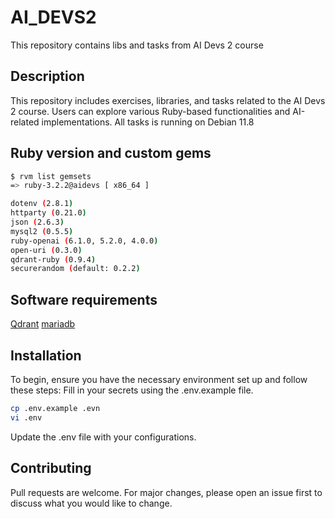 # AI_DEVS2

This repository contains libs and tasks from AI Devs 2 course

## Description

This repository includes exercises, libraries, and tasks related to the AI Devs 2 course. Users can explore various Ruby-based functionalities and AI-related implementations.
All tasks is running on Debian 11.8

## Ruby version and custom gems

```bash
$ rvm list gemsets
=> ruby-3.2.2@aidevs [ x86_64 ]
```

```bash
dotenv (2.8.1)
httparty (0.21.0)
json (2.6.3)
mysql2 (0.5.5)
ruby-openai (6.1.0, 5.2.0, 4.0.0)
open-uri (0.3.0)
qdrant-ruby (0.9.4)
securerandom (default: 0.2.2)
```

## Software requirements 
[Qdrant](https://qdrant.tech/)
[mariadb](https://mariadb.org/)

## Installation

To begin, ensure you have the necessary environment set up and follow these steps:
Fill in your secrets using the .env.example file.
```bash
cp .env.example .evn
vi .env
```
Update the .env file with your configurations.

## Contributing

Pull requests are welcome. For major changes, please open an issue first
to discuss what you would like to change.
